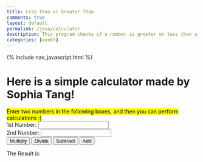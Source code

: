 ```yaml
---
title: Less than or Greater Than
comments: true
layout: default
permalink: /java/calculator
description: This program checks if a number is greater or less than a number.
categories: [week5]
---
```


{% include nav_javascript.html %}
<html> 
<head>
    <title>JavaScript program to calculate multiplication and division of two numbers </title>
    <style type="text/css">
    body {margin: 30px;}
    </style> 
</head>
<body>

<form>
    <h1>Here is a simple calculator made by Sophia Tang!</h1>
    <mark>Enter two numbers in the following boxes, and then you can perform calculations :)<br></mark>
    1st Number: <input type="text" id="firstNumber" /><br>
    2nd Number: <input type="text" id="secondNumber" /><br>
    <input type="button" onClick="multiplyBy()" Value="Multiply"/>
    <input type="button" onClick="divideBy()" Value="Divide"/>
    <input type="button" onClick="subtract()" Value="Subtract"/>
    <input type="button" onClick="add()" Value="Add"/>
</form>
    <p>The Result is: <br>
    <span id = "result"></span>
</p>


<script>
    function multiplyBy() {
        num1 = document.getElementById("firstNumber").value;
        num2 = document.getElementById("secondNumber").value;
        document.getElementById("result").innerHTML = num1 * num2;
    }
    function divideBy() { 
        num1 = document.getElementById("firstNumber").value;
        num2 = document.getElementById("secondNumber").value;
        document.getElementById("result").innerHTML = num1 / num2;
    }
    function subtract() {
        num1 = document.getElementById("firstNumber").value;
        num2 = document.getElementById("secondNumber").value;
        document.getElementById("result").innerHTML = num1 - num2;
    }
    function add() { 
        num1 = parseInt(document.getElementById("firstNumber").value);
        num2 = parseInt(document.getElementById("secondNumber").value);
        document.getElementById("result").innerHTML = (num1 + num2);
    }
</script>

</body>
</html>